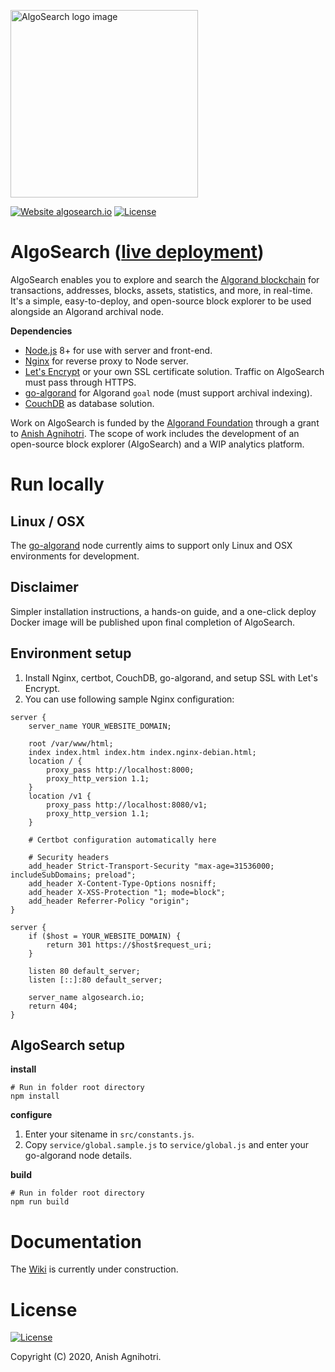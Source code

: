 <p>
<img src="https://i.imgur.com/dsBUUav.png" width="300" alt="AlgoSearch logo image" />
</p>

[![Website algosearch.io](https://img.shields.io/website-up-down-green-red/https/algosearch.io.svg)](https://algosearch.io/)
[![License](https://img.shields.io/badge/License-Apache%202.0-yellowgreen.svg)](https://opensource.org/licenses/Apache-2.0)

# AlgoSearch ([live deployment](https://algosearch.io))
AlgoSearch enables you to explore and search the [Algorand blockchain](https://www.algorand.com/) for transactions, addresses, blocks, assets, statistics, and more, in real-time. It's a simple, easy-to-deploy, and open-source block explorer to be used alongside an Algorand archival node.

**Dependencies**
* [Node.js](https://nodejs.org/en/) 8+ for use with server and front-end.
* [Nginx](https://www.nginx.com/) for reverse proxy to Node server.
* [Let's Encrypt](https://letsencrypt.org/) or your own SSL certificate solution. Traffic on AlgoSearch must pass through HTTPS.
* [go-algorand](https://github.com/algorand/go-algorand) for Algorand `goal` node (must support archival indexing).
* [CouchDB](https://couchdb.apache.org/) as database solution.

Work on AlgoSearch is funded by the [Algorand Foundation](https://algorand.foundation) through a grant to [Anish Agnihotri](https://github.com/anish-agnihotri). The scope of work includes the development of an open-source block explorer (AlgoSearch) and a WIP analytics platform.

# Run locally

## Linux / OSX
The [go-algorand](https://github.com/algorand/go-algorand) node currently aims to support only Linux and OSX environments for development.

## Disclaimer
Simpler installation instructions, a hands-on guide, and a one-click deploy Docker image will be published upon final completion of AlgoSearch.

## Environment setup
1. Install Nginx, certbot, CouchDB, go-algorand, and setup SSL with Let's Encrypt.
2. You can use following sample Nginx configuration:

```
server {
    server_name YOUR_WEBSITE_DOMAIN;

    root /var/www/html;
    index index.html index.htm index.nginx-debian.html;
    location / {
        proxy_pass http://localhost:8000;
        proxy_http_version 1.1;
    }
    location /v1 {
        proxy_pass http://localhost:8080/v1;
        proxy_http_version 1.1;
    }

    # Certbot configuration automatically here

    # Security headers
    add_header Strict-Transport-Security "max-age=31536000; includeSubDomains; preload";
    add_header X-Content-Type-Options nosniff;
    add_header X-XSS-Protection "1; mode=block";
    add_header Referrer-Policy "origin";
}

server {
    if ($host = YOUR_WEBSITE_DOMAIN) {
        return 301 https://$host$request_uri;
    }

    listen 80 default_server;
    listen [::]:80 default_server;

    server_name algosearch.io;
    return 404;
}
```

## AlgoSearch setup
**install**
```
# Run in folder root directory
npm install
```

**configure**
1. Enter your sitename in `src/constants.js`.
2. Copy `service/global.sample.js` to `service/global.js` and enter your go-algorand node details.

**build**
```
# Run in folder root directory
npm run build
```

# Documentation
The [Wiki](https://github.com/Anish-Agnihotri/algosearch/wiki) is currently under construction.

# License
[![License](https://img.shields.io/badge/License-Apache%202.0-yellowgreen.svg)](https://opensource.org/licenses/Apache-2.0)

Copyright (C) 2020, Anish Agnihotri.
